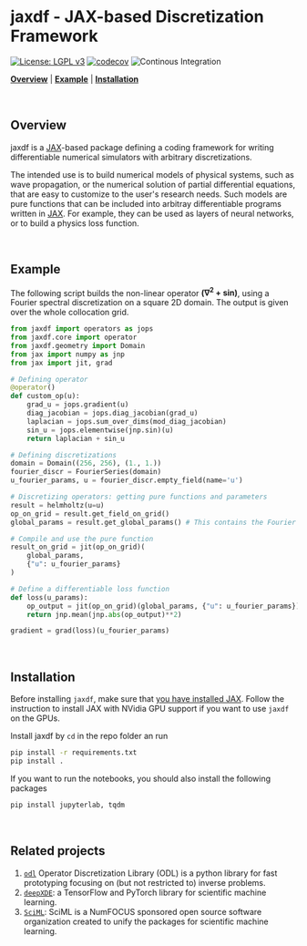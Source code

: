 # jaxdf - JAX-based Discretization Framework

[![License: LGPL v3](https://img.shields.io/badge/License-LGPL%20v3-blue.svg)](https://www.gnu.org/licenses/lgpl-3.0)
[![codecov](https://codecov.io/gh/astanziola/jaxdf/branch/main/graph/badge.svg?token=6J03OMVJS1)](https://codecov.io/gh/astanziola/jaxdf)
![Continous Integration](https://github.com/ucl-bug/jaxdf/actions/workflows/ci-build.yml/badge.svg)

[**Overview**](#overview)
| [**Example**](#example)
| [**Installation**](#installation)

<br/>

## Overview

jaxdf is a [JAX](https://jax.readthedocs.io/en/stable/)-based package defining a coding framework for writing differentiable numerical simulators with arbitrary discretizations. 

The intended use is to build numerical models of physical systems, such as wave propagation, or the numerical solution of partial differential equations, that are easy to customize to the user's research needs. Such models are pure functions that can be included into arbitray differentiable programs written in [JAX](https://jax.readthedocs.io/en/stable/). For example, they can be used as layers of neural networks, or to build a physics loss function.

<br/>

## Example

The following script builds the non-linear operator **(∇<sup>2</sup> + sin)**, using a Fourier spectral discretization on a square 2D domain. The output is given over the whole collocation grid.


```python
from jaxdf import operators as jops
from jaxdf.core import operator
from jaxdf.geometry import Domain
from jax import numpy as jnp
from jax import jit, grad

# Defining operator
@operator()
def custom_op(u):
    grad_u = jops.gradient(u)
    diag_jacobian = jops.diag_jacobian(grad_u)
    laplacian = jops.sum_over_dims(mod_diag_jacobian)
    sin_u = jops.elementwise(jnp.sin)(u)
    return laplacian + sin_u

# Defining discretizations
domain = Domain((256, 256), (1., 1.))
fourier_discr = FourierSeries(domain)
u_fourier_params, u = fourier_discr.empty_field(name='u')

# Discretizing operators: getting pure functions and parameters
result = helmholtz(u=u)
op_on_grid = result.get_field_on_grid()
global_params = result.get_global_params() # This contains the Fourier filters

# Compile and use the pure function
result_on_grid = jit(op_on_grid)(
    global_params,
    {"u": u_fourier_params}
)

# Define a differentiable loss function
def loss(u_params):
    op_output = jit(op_on_grid)(global_params, {"u": u_fourier_params})
    return jnp.mean(jnp.abs(op_output)**2)

gradient = grad(loss)(u_fourier_params)
```

<br/>

## Installation

Before installing `jaxdf`, make sure that [you have installed JAX](https://github.com/google/jax#installation). Follow the instruction to install JAX with NVidia GPU support if you want to use `jaxdf` on the GPUs. 

Install jaxdf by `cd` in the repo folder an run
```bash
pip install -r requirements.txt
pip install .
```

If you want to run the notebooks, you should also install the following packages
```bash
pip install jupyterlab, tqdm
```

<br/>

## Related projects

1. [`odl`](https://github.com/odlgroup/odl) Operator Discretization Library (ODL) is a python library for fast prototyping focusing on (but not restricted to) inverse problems.
3. [`deepXDE`](https://deepxde.readthedocs.io/en/latest/): a TensorFlow and PyTorch library for scientific machine learning.
4. [`SciML`](https://sciml.ai/): SciML is a NumFOCUS sponsored open source software organization created to unify the packages for scientific machine learning. 